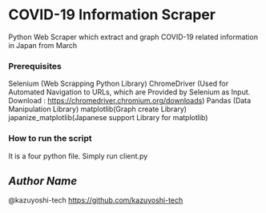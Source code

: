 # COVID-19 Information Scraper
Python Web Scraper which extract and graph COVID-19 related information in Japan from March

### Prerequisites
Selenium (Web Scrapping Python Library)
ChromeDriver (Used for Automated Navigation to URLs, which are Provided by Selenium as Input. Download : https://chromedriver.chromium.org/downloads)
Pandas (Data Manipulation Library)
matplotlib(Graph create Library)
japanize_matplotlib(Japanese support Library for matplotlib)

### How to run the script
It is a four python file. Simply run client.py

## *Author Name*
@kazuyoshi-tech
https://github.com/kazuyoshi-tech